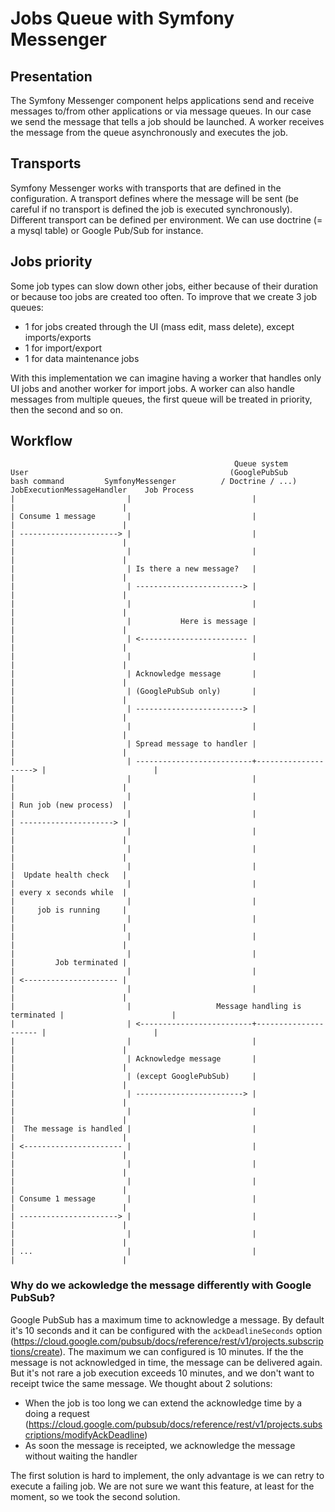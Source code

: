 # Jobs Queue with Symfony Messenger

## Presentation

The Symfony Messenger component helps applications send and receive messages to/from other applications or via message queues. In our case 
we send the message that tells a job should be launched. A worker receives the message from the queue asynchronously and
executes the job.  

## Transports

Symfony Messenger works with transports that are defined in the configuration. A transport defines where the message will be sent (be careful
if no transport is defined the job is executed synchronously). Different transport can be defined per environment. We can use
doctrine (= a mysql table) or Google Pub/Sub for instance.

## Jobs priority

Some job types can slow down other jobs, either because of their duration or because too jobs are created too often. To improve that
we create 3 job queues:
- 1 for jobs created through the UI (mass edit, mass delete), except imports/exports
- 1 for import/export
- 1 for data maintenance jobs

With this implementation we can imagine having a worker that handles only UI jobs and another worker for import jobs. A worker can
also handle messages from multiple queues, the first queue will be treated in priority, then the second and so on.

## Workflow

```text
                                                  Queue system
User                                             (GooglePubSub
bash command         SymfonyMessenger          / Doctrine / ...)    JobExecutionMessageHandler    Job Process
|                         |                           |                      |                        |
| Consume 1 message       |                           |                      |                        |
| ----------------------> |                           |                      |                        |
|                         |                           |                      |                        |
|                         | Is there a new message?   |                      |                        |
|                         | ------------------------> |                      |                        |
|                         |                           |                      |                        |
|                         |           Here is message |                      |                        |
|                         | <------------------------ |                      |                        |
|                         |                           |                      |                        |
|                         | Acknowledge message       |                      |                        |
|                         | (GooglePubSub only)       |                      |                        |
|                         | ------------------------> |                      |                        |
|                         |                           |                      |                        |
|                         | Spread message to handler |                      |                        |
|                         | --------------------------+--------------------> |                        |
|                         |                           |                      |                        |
|                         |                           |                      | Run job (new process)  |
|                         |                           |                      | ---------------------> |
|                         |                           |                      |                        |
|                         |                           |                      |                        |
|                         |                           |                      |  Update health check   |
|                         |                           |                      | every x seconds while  |
|                         |                           |                      |     job is running     |
|                         |                           |                      |                        |
|                         |                           |                      |                        |
|                         |                           |                      |         Job terminated |
|                         |                           |                      | <--------------------- |
|                         |                           |                      |                        |
|                         |                   Message handling is terminated |                        |
|                         | <-------------------------+--------------------- |                        |
|                         |                           |                      |                        |
|                         | Acknowledge message       |                      |                        |
|                         | (except GooglePubSub)     |                      |                        |
|                         | ------------------------> |                      |                        |
|                         |                           |                      |                        |
|  The message is handled |                           |                      |                        |
| <---------------------- |                           |                      |                        |
|                         |                           |                      |                        |
|                         |                           |                      |                        |
| Consume 1 message       |                           |                      |                        |
| ----------------------> |                           |                      |                        |
|                         |                           |                      |                        |
| ...                     |                           |                      |                        |
```
### Why do we ackowledge the message differently with Google PubSub?

Google PubSub has a maximum time to acknowledge a message. By default it's 10 seconds and it can be configured
with the `ackDeadlineSeconds` option (https://cloud.google.com/pubsub/docs/reference/rest/v1/projects.subscriptions/create).
The maximum we can configured is 10 minutes. If the the message is not acknowledged in time, the message can be delivered again.  
But it's not rare a job execution exceeds 10 minutes, and we don't want to receipt twice the same message. We thought about 2 solutions:
- When the job is too long we can extend the acknowledge time by a doing a request (https://cloud.google.com/pubsub/docs/reference/rest/v1/projects.subscriptions/modifyAckDeadline)
- As soon the message is receipted, we acknowledge the message without waiting the handler

The first solution is hard to implement, the only advantage is we can retry to execute a failing job. We are not sure we
want this feature, at least for the moment, so we took the second solution.
